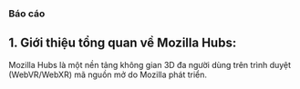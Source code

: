 ### Báo cáo

## 1. Giới thiệu tổng quan về Mozilla Hubs:
Mozilla Hubs là một nền tảng không gian 3D đa người dùng trên trình duyệt (WebVR/WebXR) mã nguồn mở do Mozilla phát triển.

